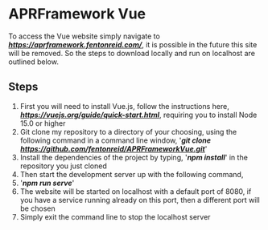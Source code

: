 # APRFramework Vue
To access the Vue website simply navigate to ***https://aprframework.fentonreid.com/***, it is possible in the future this site will be removed. So the steps to download locally and run on localhost are outlined below.

## Steps
1. First you will need to install Vue.js, follow the instructions here, ***https://vuejs.org/guide/quick-start.html***, requiring you to install Node 15.0 or higher
2. Git clone my repository to a directory of your choosing, using the following command in a command line window, '***git clone https://github.com/fentonreid/APRFrameworkVue.git***' 
3. Install the dependencies of the project by typing, '***npm install***' in the repository you just cloned
4. Then start the development server up with the following command, 
5. '***npm run serve***'
6. The website will be started on localhost with a default port of 8080, if you have a service running already on this port, then a different port will be chosen
7. Simply exit the command line to stop the localhost server
